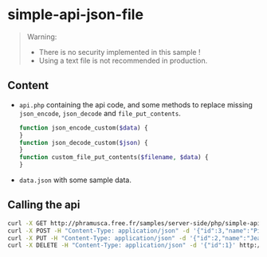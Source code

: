 # simple-api-json-file

> Warning:
>
> - There is no security implemented in this sample !
> - Using a text file is not recommended in production.

## Content

- `api.php` containing the api code, and some methods to replace missing `json_encode`, `json_decode` and `file_put_contents`.

    ```php
    function json_encode_custom($data) {
    }
    function json_decode_custom($json) {
    }
    function custom_file_put_contents($filename, $data) {
    }
    ```

- `data.json` with some sample data.

## Calling the api

```sh
curl -X GET http://phramusca.free.fr/samples/server-side/php/simple-api-json-file/api.php
curl -X POST -H "Content-Type: application/json" -d '{"id":3,"name":"Pierre"}' http://phramusca.free.fr/samples/server-side/php/simple-api-json-file/api.php
curl -X PUT -H "Content-Type: application/json" -d '{"id":2,"name":"Jeanette"}' http://phramusca.free.fr/samples/server-side/php/simple-api-json-file/api.php
curl -X DELETE -H "Content-Type: application/json" -d '{"id":1}' http://phramusca.free.fr/samples/server-side/php/simple-api-json-file/api.php
```
